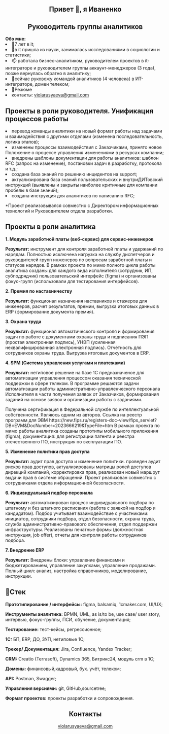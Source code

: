 <div align="center">
<h2>Привет 👋, я Иваненко </h2>
<h2>Руководитель группы аналитиков</h2>
</div>          
</div>
<strong>Обо мне:</strong>
        <li>🔨7 лет в it;</li>
        <li>🚀в it пришла из науки, занималась исследованиями в социологии и статистики;</li>
        <li>📫 работала бизнес-аналитиком, руководителем проектов в it-интеграторе и руководителем группы аккаунт-менеджеров (3 года), позже вернулась обратно в аналитику; 
        </li>
        <li>🎯сейчас руковожу командой аналитиков (4 человека) в ИТ-интеграторе, домен телеком;</li>
        <li>📝Резюме</li>
        <li> контакты: <a href="mailto:violarusyaeva@gmail.com" class="btn">violarusyaeva@gmail.com</a>
  </p>
        </div>
        </p>
        <h2>Проекты в роли руководителя. Унификация процессов работы </h2>
        <p>
        <li>перевод команды аналитики на новый формат работы над задачами и взаимодействия с другими отделами (изменена последовательность, логика этапов);</li>
        <li>изменены процессы взаимодействия с Заказчиками, принято новое Положение о процессе управления изменениями в ресурсах компании;</li>
        <li>внедрены шаблоны документации для работы аналитиков: шаблон RFC (запрос на изменение), постановки задач в разработку, протокола и т.д.;</li>
        <li>создана база знаний по решению инцидентов на support;</li>
        <li>актуализирована база знаний пользовательских и внутриДИТовский инструкций (выявлены и закрыты наиболее критичные для компании пробелы в базе знаний);</li>     
        <li>создана инструкция для аналитиков по написанию RFC;</li>
        <p>*Проект реализовывался совместно с Директором информационных технологий и Руководителем отдела разработки. 
        <p>

</div>
        </p>
        <h2>Проекты в роли аналитика</h2>
        </p>
        <strong>1. Модуль заработной платы (веб-сервис) для сервис-инженеров</strong>
        </p>
        <strong>Результат:</strong> инструмент для контроля заработной платы и удержаний по нарядам. Полностью исключена нагрузка на службу диспетчеров и руководителей групп инженеров по вопросам заработной платы и статусов нарядов. В рамках проекта по мимо полного цикла работы аналитика созданы для каждого вида исполнителя (сотрудник, ИП, субподрядчик) пользовательский интерфейс (figma) и организованы фокус-групп (использовали для тестирования интерфейсов).
        </p>
        <strong>2. Премия по наставничеству</strong>
        </p>
        <strong>Результат:</strong> функционал назначения наставников и стажеров для инженеров, расчет результатов, премии, выгрузка итоговых данных в ERP (формирование документа премия).
        </p>
        <strong>3. Охрана труда</strong>
        </p>
        <strong>Результат:</strong> функционал автоматического контроля и формирования задач по работе с документами охраны труда и подписания ПЭП (простая электронная подпись), УНЭП (усиленная неквалифицированная электронная подпись). Отчётность для сотрудников охраны труда.
Выгрузка итоговых документов в ERP. 
        </p>
        <strong>4. SPM  (Система управления услугами и платежами)</strong>
        </p>
        <strong>Результат:</strong>
нетиповое решение на базе 1С предназначеное для автоматизации управления процессом оказания технической поддержки в сфере телеком. В программе решаются задачи автоматизации работы административно-управленческого персонала Исполнителя в части получения заявок от Заказчиков, формирования заданий на основе заявок и организации работы с заданиями.
        </p>
Получена сертификация в Федеральной службе по интеллектуальной собственности. Являюсь одним из авторов. Ссылка на реестр программ для ЭВМ https://new.fips.ru/registers-doc-view/fips_servlet?DB=EVM&DocNumber=2023666219&TypeFile=htm
В рамках проекта по мимо работы аналитика созданы прототипы мобильного приложения (figma), документация:  
для регистрации патента и реестра отечественного ПО, инструкция по эксплуатации ПО.
       </p>
       <strong>5.  Изменение политики прав доступа</strong>
       </p>
       <strong>Результат:</strong>
аудит прав доступа и изменение политики. 
проведен аудит рисков прав доступов, актуализированы матрицы ролей доступов дирекций компаний, корректировка прав, реализован новый маршрут выдачи прав в системе обращений. Проект реализован совместно с сотрудниками отдела информационной безопасности.
        </p>
        <strong>6. Индивидуальный подбор персонала</strong>
        </p>
        <strong>Результат:</strong>
автоматизирован процесс индивидуального подбора по штатному и без штатного расписания (работа с заявкой на подбор и кандидатом). Подбор учитывает взаимодействие с участниками: инициатор, сотрудники подбора, отдел безопасности, охрана труда, служба административно-правового обеспечения, отдел поддержки инфраструктуры.
Реализованы печатные формы (должностная инструкция, job offer), отчеты для контроля работы сотрудников подбора. 
        </p>
        <strong>7. Внедрение ERP </strong>
        </p>
        <strong>Результат:</strong> Внедрены блоки: управление финансами и бюджетированием, управление закупками, управление продажами. Полный цикл: анализ, настройка справочников, моделирование, инструкции.   
        </div>
        </p>
        <h2>🔨Стек</h2>
        <p>
<strong>Прототипирование / интерфейсы:</strong> figma, balsamiq, 1cmaker.com, UI/UX;<p>
<strong>Инструменты аналитика:</strong> BPMN, UML, as is/to be, use case/ user story, интервью, фокус-группы, ПСИ, обучение, документация;<p>
<strong>Тестирование:</strong> тест-кейсы, регрессионное;<p>
<strong>1С:</strong> БП, ERP, ДО, ЗУП, нетиповые 1С;<p>
<strong>Трекер/ Документация:</strong> Jira, Confluence, Yandex Tracker;<p>
<strong>CRM:</strong> Creatio (Terrasoft), Dynamics 365, Битрикс24, модуль crm в 1С;<p>
<strong>Домены:</strong> финансовый,кадровый, бух. учёт, телеком;<p>
<strong>API:</strong> Postman, Swagger;<p>
<strong>Управления версиями:</strong> git, GitHub,sourcetree;<p>
<strong>Формат проектов:</strong> проекты разработки и сопровождения.<p>   
     </p>
     <div id="header" align="center">
     <h2>Контакты</h2> <a href="mailto:violarusyaeva@gmail.com" class="btn">violarusyaeva@gmail.com</a>  
       
       
    

